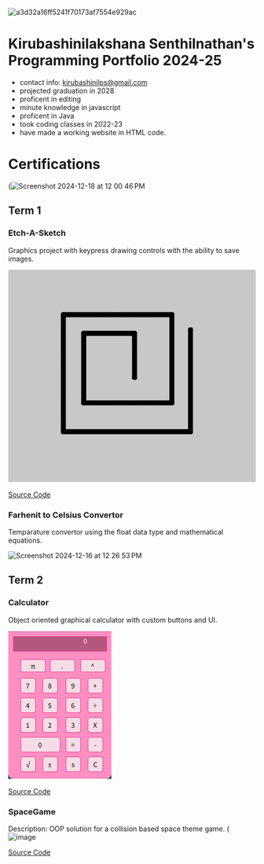 ![a3d32a16ff5241f70173af7554e929ac](https://github.com/user-attachments/assets/e70752df-a135-4bf8-87f7-f0542e9027b1)







# Kirubashinilakshana Senthilnathan's Programming Portfolio 2024-25
+ contact info: kirubashinilps@gmail.com
+ projected graduation in 2028
+ proficent in editing
+ minute knowledge in javascript
+ proficent in Java
+ took coding classes in 2022-23
+ have made a working website in HTML code.



# Certifications

(![Screenshot 2024-12-18 at 12 00 46 PM](https://github.com/user-attachments/assets/9c39f218-29e4-420b-99c9-c5f478475033)






  
## Term 1
### Etch-A-Sketch
Graphics project with keypress drawing controls with the ability to save images.










![Running App](https://github.com/codinghasini/programmingportfoliohasini/blob/main/images/sketch.png?raw=true)









[Source Code](https://github.com/codinghasini/programmingportfoliohasini/blob/main/src/term1/EtchaSketch_/EtchaSketch_.pde)







### Farhenit to Celsius Convertor 
Temparature convertor using the float data type and mathematical equations.


![Screenshot 2024-12-16 at 12 26 53 PM](https://github.com/user-attachments/assets/c81564ae-edd3-4446-91ab-a15f2ca0bdec)






## Term 2
### Calculator
Object oriented graphical calculator with custom buttons and UI.



![Running App](https://github.com/codinghasini/programmingportfoliohasini/blob/main/images/calc.png?raw=true) 



[Source Code](https://github.com/codinghasini/programmingportfoliohasini/blob/main/src/term2/CalculatorProject/CalculatorProject.pde)



### SpaceGame
Description: OOP solution for a collision based space theme game.
(![image](https://github.com/user-attachments/assets/aa9c918f-a9bf-446d-b86c-0a92aba30386)

[Source Code](https://github.com/codinghasini/programmingportfoliohasini/tree/main/src/term2/SpaceGame)







